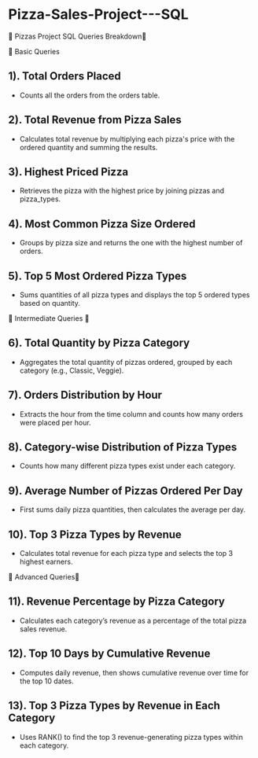 # Pizza-Sales-Project---SQL
🍕 Pizzas Project SQL Queries Breakdown🍕

🔹 Basic Queries

## 1). Total Orders Placed
- Counts all the orders from the orders table.

  

## 2). Total Revenue from Pizza Sales
- Calculates total revenue by multiplying each pizza's price with the ordered quantity and summing the results.


## 3). Highest Priced Pizza
- Retrieves the pizza with the highest price by joining pizzas and pizza_types.


## 4). Most Common Pizza Size Ordered
- Groups by pizza size and returns the one with the highest number of orders.

## 5). Top 5 Most Ordered Pizza Types
- Sums quantities of all pizza types and displays the top 5 ordered types based on quantity.

🔹 Intermediate Queries 🔹

## 6). Total Quantity by Pizza Category
- Aggregates the total quantity of pizzas ordered, grouped by each category (e.g., Classic, Veggie).

## 7). Orders Distribution by Hour
- Extracts the hour from the time column and counts how many orders were placed per hour.

## 8). Category-wise Distribution of Pizza Types
- Counts how many different pizza types exist under each category.

## 9). Average Number of Pizzas Ordered Per Day
- First sums daily pizza quantities, then calculates the average per day.

## 10). Top 3 Pizza Types by Revenue
- Calculates total revenue for each pizza type and selects the top 3 highest earners.

🔹 Advanced Queries🔹

## 11). Revenue Percentage by Pizza Category
- Calculates each category’s revenue as a percentage of the total pizza sales revenue.

## 12). Top 10 Days by Cumulative Revenue
- Computes daily revenue, then shows cumulative revenue over time for the top 10 dates.

## 13). Top 3 Pizza Types by Revenue in Each Category
- Uses RANK() to find the top 3 revenue-generating pizza types within each category.



